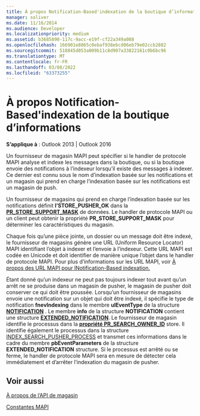 ```yaml
---
title: À propos Notification-Based'indexation de la boutique d’informations
manager: soliver
ms.date: 11/16/2014
ms.audience: Developer
ms.localizationpriority: medium
ms.assetid: b3685890-117c-9acc-e19f-cf22a349a088
ms.openlocfilehash: 166901e8865c0ebaf938ebcd06eb79e02ccb2882
ms.sourcegitcommit: 518845d053a009b11c8d907a33822161c0b6bc96
ms.translationtype: MT
ms.contentlocale: fr-FR
ms.lasthandoff: 03/08/2022
ms.locfileid: "63373255"
---
```

# <a name="about-notification-based-store-indexing"></a>À propos Notification-Based'indexation de la boutique d’informations

  
  
**S’applique à** : Outlook 2013 | Outlook 2016 
  
Un fournisseur de magasin MAPI peut spécifier si le handler de protocole MAPI analyse et indexe les messages dans la boutique, ou si la boutique envoie des notifications à l’indexeur lorsqu’il existe des messages à indexer. Ce dernier est connu sous le nom d’indexation basée sur les notifications et un magasin qui prend en charge l’indexation basée sur les notifications est un magasin de push.
  
Un fournisseur de magasins qui prend en charge l’indexation basée sur les notifications définit **l’STORE_PUSHER_OK** dans la **[PR_STORE_SUPPORT_MASK](pidtagstoresupportmask-canonical-property.md)** de données. Le handler de protocole MAPI ou un client peut obtenir la propriété **PR_STORE_SUPPORT_MASK** pour déterminer les caractéristiques du magasin. 
  
Chaque fois qu’une pièce jointe, un dossier ou un message doit être indexé, le fournisseur de magasins génère une URL (Uniform Resource Locator) MAPI identifiant l’objet à indexer et l’envoie à l’indexeur. Cette URL MAPI est codée en Unicode et doit identifier de manière unique l’objet dans le handler de protocole MAPI. Pour plus d’informations sur les URL MAPI, voir [À propos des URL MAPI pour lNotification-Based indexation.](about-mapi-urls-for-notification-based-indexing.md)
  
Étant donné qu’un indexeur ne peut pas toujours indexer tout avant qu’un arrêt ne se produise dans un magasin de pusher, le magasin de pusher doit conserver ce qui doit être poussée. Lorsqu’un fournisseur de magasins envoie une notification sur un objet qui doit être indexé, il spécifie le type de notification **fnevIndexing** dans le membre **ulEventType** de la structure **[NOTIFICATION](notification.md)** . Le membre **info** de la structure **NOTIFICATION** contient une structure **[EXTENDED_NOTIFICATION](extended_notification.md)**. Le fournisseur de magasin identifie le processus dans la **[propriété PR_SEARCH_OWNER_ID](pidtagsearchownerid-canonical-property.md)** store. Il identifie également le processus dans la structure [INDEX_SEARCH_PUSHER_PROCESS](index_search_pusher_process.md) et transmet ces informations dans le cadre du membre **pbEventParameters** de la structure **EXTENDED_NOTIFICATION** structure. Si le processus est arrêté ou se ferme, le handler de protocole MAPI sera en mesure de détecter cela immédiatement et d’arrêter l’indexation du magasin de pusher. 
  
## <a name="see-also"></a>Voir aussi



[À propos de l’API de magasin](about-the-store-api.md)
  
[Constantes MAPI](mapi-constants.md)

